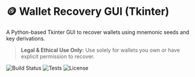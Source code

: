 # 🪙 Wallet Recovery GUI (Tkinter)

A Python-based Tkinter GUI to recover wallets using mnemonic seeds and key derivations.

> **Legal & Ethical Use Only:** Use solely for wallets you own or have explicit permission to recover.

![Build Status](https://github.com/SushankYerva/first_repo.git/actions/workflows/ci.yml/badge.svg)
![Tests](https://img.shields.io/badge/tests-passing-brightgreen)
![License](https://img.shields.io/github/license/<your-username>/wallet-recovery-gui)


